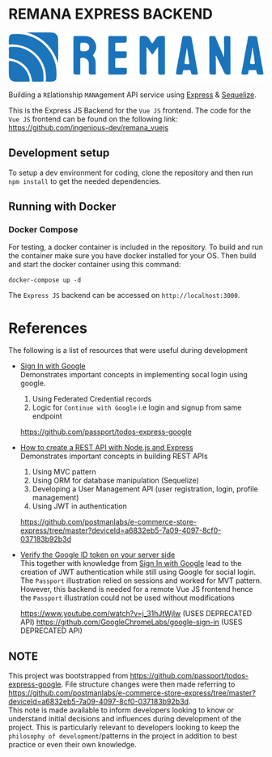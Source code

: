 # REMANA EXPRESS BACKEND

![N|Solid](./REMANA-logo.png)

Building a `RE`lationship `MANA`gement API service using [Express](https://expressjs.com/) & [Sequelize](https://sequelize.org/).

This is the Express JS Backend for the `Vue JS` frontend. The code for the `Vue JS` frontend can be found on the following link:   
https://github.com/ingenious-dev/remana_vuejs

## Development setup
To setup a dev environment for coding, clone the repository and then run `npm install` to get the needed dependencies.

## Running with Docker
### Docker Compose
For testing, a docker container is included in the repository. To build and run the container make sure you have docker installed for your OS. Then build and start the docker container using this command:
```
docker-compose up -d
```
 
The `Express JS` backend can be accessed on `http://localhost:3000`.

# References
The following is a list of resources that were useful during development

* [Sign In with Google](https://www.passportjs.org/tutorials/google/)   
    Demonstrates important concepts in implementing socal login using google.   
    1. Using Federated Credential records
    2. Logic for `Continue with Google` i.e login and signup from same endpoint

    https://github.com/passport/todos-express-google


* [How to create a REST API with Node.js and Express](https://blog.postman.com/how-to-create-a-rest-api-with-node-js-and-express/)  
    Demonstrates important concepts in building REST APIs
    1. Using MVC pattern
    2. Using ORM for database manipulation (Sequelize)
    3. Developing a User Management API (user registration, login, profile management)
    4. Using JWT in authentication
    
    https://github.com/postmanlabs/e-commerce-store-express/tree/master?deviceId=a6832eb5-7a09-4097-8cf0-037183b92b3d

* [Verify the Google ID token on your server side](https://developers.google.com/identity/gsi/web/guides/verify-google-id-token/)   
    This together with knowledge from [Sign In with Google](https://www.passportjs.org/tutorials/google/) lead to the creation of JWT authentication while still using Google for social login. The `Passport` illustration relied on sessions and worked for MVT pattern. However, this backend is needed for a remote Vue JS frontend hence the `Passport` illustration could not be used without modifications

    https://www.youtube.com/watch?v=j_31hJtWjlw (USES DEPRECATED API)
    https://github.com/GoogleChromeLabs/google-sign-in (USES DEPRECATED API)

## NOTE
This project was bootstrapped from https://github.com/passport/todos-express-google. File structure changes were then made referring to https://github.com/postmanlabs/e-commerce-store-express/tree/master?deviceId=a6832eb5-7a09-4097-8cf0-037183b92b3d.  
This note is made available to inform developers looking to know or understand initial decisions and influences during development of the project. This is particularly relevant to developers looking to keep the `philosophy of development`/patterns in the project in addition to best practice or even their own knowledge.
